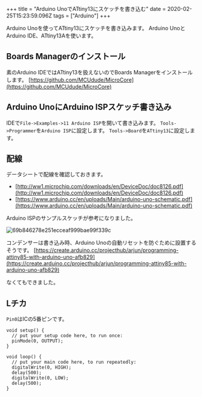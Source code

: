 +++
title = "Arduino UnoでATtiny13にスケッチを書き込む"
date = 2020-02-25T15:23:59.096Z
tags = ["Arduino"]
+++

Arduino Unoを使ってATtiny13にスケッチを書き込みます。
Arduino UnoとArduino IDE、ATtiny13Aを使います。

## Boards Managerのインストール

素のArduino IDEではATtiny13を扱えないのでBoards Managerをインストールします。
[https://github.com/MCUdude/MicroCore](https://github.com/MCUdude/MicroCore)

## Arduino UnoにArduino ISPスケッチ書き込み

IDEで`File->Examples->11 Arduino ISP`を開いて書き込みます。
`Tools->Programmer`を`Arduino ISP`に設定します。
`Tools->Board`を`ATtiny13`に設定します。

## 配線

データシートで配線を確認しておきます。

- [http://ww1.microchip.com/downloads/en/DeviceDoc/doc8126.pdf](http://ww1.microchip.com/downloads/en/DeviceDoc/doc8126.pdf)
- [https://www.arduino.cc/en/uploads/Main/arduino-uno-schematic.pdf](https://www.arduino.cc/en/uploads/Main/arduino-uno-schematic.pdf)

Arduino ISPのサンプルスケッチが参考になりました。

![69b846278e251ecceaf999bae99f339c](69b846278e251ecceaf999bae99f339c.png)

コンデンサーは書き込み時、Arduino Unoの自動リセットを防ぐために設置するそうです。
[https://create.arduino.cc/projecthub/arjun/programming-attiny85-with-arduino-uno-afb829](https://create.arduino.cc/projecthub/arjun/programming-attiny85-with-arduino-uno-afb829)

なくてもできました。

## Lチカ

`Pin0`はICの5番ピンです。

```arduino
void setup() {
  // put your setup code here, to run once:
  pinMode(0, OUTPUT);
}

void loop() {
  // put your main code here, to run repeatedly:
  digitalWrite(0, HIGH);
  delay(500);
  digitalWrite(0, LOW);
  delay(500);
}
```

